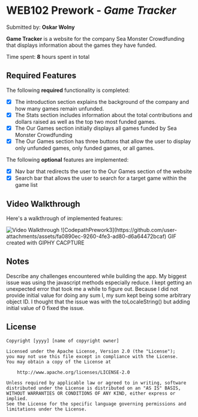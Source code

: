 # WEB102 Prework - *Game Tracker*

Submitted by: **Oskar Wolny**

**Game Tracker** is a website for the company Sea Monster Crowdfunding that displays information about the games they have funded.

Time spent: **8** hours spent in total

## Required Features

The following **required** functionality is completed:

* [X] The introduction section explains the background of the company and how many games remain unfunded.
* [X] The Stats section includes information about the total contributions and dollars raised as well as the top two most funded games.
* [X] The Our Games section initially displays all games funded by Sea Monster Crowdfunding
* [X] The Our Games section has three buttons that allow the user to display only unfunded games, only funded games, or all games.

The following **optional** features are implemented:


* [X] Nav bar that redirects the user to the Our Games section of the website
* [X] Search bar that allows the user to search for a target game within the game list

## Video Walkthrough

Here's a walkthrough of implemented features:

<img src='https://i.imgur.com/0TNxaMp.gif' title='Video Walkthrough' width='' alt='Video Walkthrough' />
![CodepathPrework3](https://github.com/user-attachments/assets/fa0890ec-9260-4fe3-ad80-d6a64472bcaf)
<!-- Replace this with whatever GIF tool you used! -->
GIF created with GIPHY CACPTURE  
<!-- Recommended tools:
[Kap](https://getkap.co/) for macOS
[ScreenToGif](https://www.screentogif.com/) for Windows
[peek](https://github.com/phw/peek) for Linux. -->

## Notes

Describe any challenges encountered while building the app.
My biggest issue was using the javascript methods especially reduce. I kept getting an unexpected error that took me a while to figure out.
Because I did not provide initial value for doing any sum I, my sum kept being some arbitrary object ID. I thought that the issue was with the toLocaleString()
but adding initial value of 0 fixed the issue.

## License

    Copyright [yyyy] [name of copyright owner]

    Licensed under the Apache License, Version 2.0 (the "License");
    you may not use this file except in compliance with the License.
    You may obtain a copy of the License at

        http://www.apache.org/licenses/LICENSE-2.0

    Unless required by applicable law or agreed to in writing, software
    distributed under the License is distributed on an "AS IS" BASIS,
    WITHOUT WARRANTIES OR CONDITIONS OF ANY KIND, either express or implied.
    See the License for the specific language governing permissions and
    limitations under the License.
